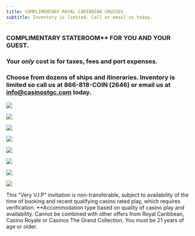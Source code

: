 ```yaml
---
title: COMPLIMENTARY ROYAL CARIBBEAN CRUISES
subtitle: Inventory is limited. Call or email us today.
---
```

### C﻿OMPLIMENTARY STATEROOM\*\* FOR YOU AND YOUR GUEST.

### Y﻿our *only* cost is for taxes, fees and port expenses.

### Choose from dozens of ships and itineraries.  Inventory is limited so call us at 866-818-COIN (2646) or email us at info@casinostgc.com today.

![](/uploads/ctgc-preferred-partner-royal-caribbean.jpg)

![](/uploads/2023-01-04-rccl-casino-free-1-ver-2-.jpg)

![](/uploads/2023-01-04-rccl-casino-free-2.jpg)

![](/uploads/2023-01-04-rccl-casino-free-3.jpg)

![](/uploads/2023-01-04-rccl-casino-free-4.jpg)

![](/uploads/2023-01-04-rccl-casino-free-5.jpg)

![](/uploads/2023-01-04-rccl-casino-free-6.jpg)

![](/uploads/2023-01-04-rccl-casino-free-7.jpg)

T﻿his "Very V.I.P" invitation is non-transferable, subject to availability of the time of booking and recent qualifying casino rated play, which requires verification.  \*\*Accommodation type based on quality of casino play and availability. Cannot be combined with other offers from Royal Caribbean, Casino Royale or Casinos The Grand Collection.  You must be 21 years of age or older.